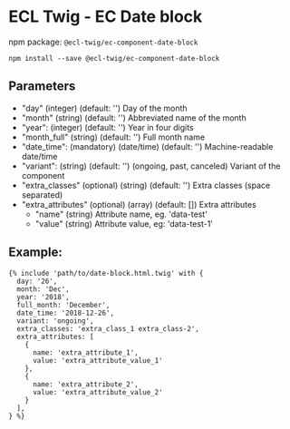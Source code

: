 # ECL Twig - EC Date block

npm package: `@ecl-twig/ec-component-date-block`

```shell
npm install --save @ecl-twig/ec-component-date-block
```

## Parameters

- "day" (integer) (default: '') Day of the month
- "month" (string) (default: '') Abbreviated name of the month
- "year": (integer) (default: '') Year in four digits
- "month_full" (string) (default: '') Full month name
- "date_time": (mandatory) (date/time) (default: '') Machine-readable date/time
- "variant": (string) (default: '') (ongoing, past, canceled) Variant of the component
- "extra_classes" (optional) (string) (default: '') Extra classes (space separated)
- "extra_attributes" (optional) (array) (default: []) Extra attributes
  - "name" (string) Attribute name, eg. 'data-test'
  - "value" (string) Attribute value, eg: 'data-test-1'

## Example:

<!-- prettier-ignore -->
```twig
{% include 'path/to/date-block.html.twig' with { 
  day: '26', 
  month: 'Dec', 
  year: '2018', 
  full_month: 'December', 
  date_time: '2018-12-26',
  variant: 'ongoing', 
  extra_classes: 'extra_class_1 extra_class-2', 
  extra_attributes: [ 
    { 
      name: 'extra_attribute_1', 
      value: 'extra_attribute_value_1' 
    }, 
    { 
      name: 'extra_attribute_2', 
      value: 'extra_attribute_value_2' 
    } 
  ], 
} %}
```
